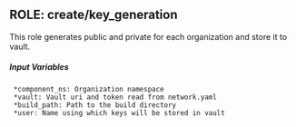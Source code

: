 [//]: # (##############################################################################################)
[//]: # (Copyright Walmart Inc. All Rights Reserved.)
[//]: # (SPDX-License-Identifier: Apache-2.0)
[//]: # (##############################################################################################)

## ROLE: create/key_generation
This role generates public and private for each organization and store it to vault.
##### Input Variables
     *component_ns: Organization namespace
     *vault: Vault uri and token read from network.yaml
     *build_path: Path to the build directory
     *user: Name using which keys will be stored in vault
